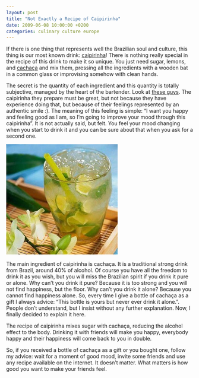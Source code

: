 ```yaml
---
layout: post
title: "Not Exactly a Recipe of Caipirinha"
date: 2009-06-08 10:00:00 +0200
categories: culinary culture europe
---
```


If there is one thing that represents well the Brazilian soul and culture, this thing is our most known drink: <a href="http://en.wikipedia.org/wiki/Caipirinha">caipirinha</a>! There is nothing really special in the recipe of this drink to make it so unique. You just need sugar, lemons, and <a href="http://en.wikipedia.org/wiki/Cacha%C3%A7a">cachaça</a> and mix them, pressing all the ingredients with a wooden bat in a common glass or improvising somehow with clean hands.

The secret is the quantity of each ingredient and this quantity is totally subjective, managed by the heart of the bartender. Look at <a href="http://www.usatoday.com/travel/destinations/2007-02-15-brazil-cachaca_x.htm">these guys</a>. The caipirinha they prepare must be great, but not because they have experience doing that, but because of their feelings represented by an authentic smile :). The meaning of this feeling is simple: “I want you happy and feeling good as I am, so I’m going to improve your mood through this caipirinha”. It is not actually said, but felt. You feel your mood changing when you start to drink it and you can be sure about that when you ask for a second one.

![caipirinha-2-300x297.jpg](/images/posts/caipirinha-2-300x297.jpg)

The main ingredient of caipirinha is cachaça. It is a traditional strong drink from Brazil, around 40% of alcohol. Of course you have all the freedom to drink it as you wish, but you will miss the Brazilian spirit if you drink it pure or alone. Why can’t you drink it pure? Because it is too strong and you will not find happiness, but the floor. Why can’t you drink it alone? Because you cannot find happiness alone. So, every time I give a bottle of cachaça as a gift I always advice: “This bottle is yours but never ever drink it alone.”. People don’t understand, but I insist without any further explanation. Now, I finally decided to explain it here.

The recipe of caipirinha mixes sugar with cachaça, reducing the alcohol effect to the body. Drinking it with friends will make you happy, everybody happy and their happiness will come back to you in double.

So, if you received a bottle of cachaça as a gift or you bought one, follow my advice: wait for a moment of good mood, invite some friends and use any recipe available on the internet. It doesn’t matter. What matters is how good you want to make your friends feel.
